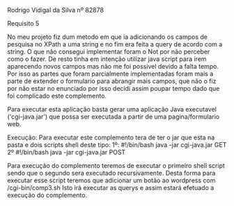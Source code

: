 Rodrigo Vidigal da Silva nº 82878 

Requisito 5

No meu projeto fiz dum metodo em que ia adicionando os campos de pesquisa no XPath a uma string e no fim era feita a query de acordo com a string. O que não consegui implementar foram o Not por não perceber como o fazer. De resto tinha em intenção utilizar java script para irem aparecendo novos campos mas não me foi possivel devido a falta tempo. Por isso as partes que foram parcialmente implementadas foram mais a parte de extender o formulario para abrangir mais campos, que não o fiz por não estar no enunciado por isso decidi assim poupar tempo dado que foi complicado este complemento.

Para executar esta aplicação basta gerar uma aplicação Java executavel ('cgi-java.jar') que possa ser executada a partir de uma pagina/formulario web.

Execução: Para executar este complemento tera de ter o jar que esta na pasta e dois scripts shell deste tipo: 1º: #!/bin/bash java -jar cgi-java.jar GET 2º #!/bin/bash java -jar cgi-java.jar POST

Para execução do complemento teremos de executar o primeiro shell script sendo que o segundo sera executado recursivamente. Desta forma para executar esse script teremos que adicionar um botão ao wordpress com /cgi-bin/comp3.sh Isto irá executar as querys e assim estará efetuado a execução do complemento.
